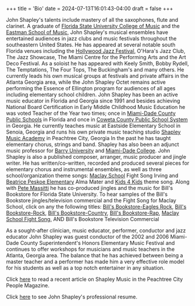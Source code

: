 +++
title = 'Bio'
date = 2024-07-13T16:01:43-04:00
draft = false
+++

John Shapley's talents include mastery of all the saxophones, flute and clarinet. A graduate of [Florida State University College of Music](https://music.fsu.edu) and the [Eastman School of Music](https://esm.rochester.edu), John Shapley's musical ensembles have entertained audiences in jazz clubs and music festivals throughout the southeastern United States. He has appeared at several notable south Florida venues including the [Hollywood Jazz Festival](https://southfloridajazz.org), O'Hara's Jazz Club, The Jazz Showcase, The Miami Centre for the Performing Arts and the Art Deco Festival.  As a soloist he has appeared with Keely Smith, Bobby Rydell, The Temptations, The Four Tops, The Buckingham's and many others. He currently leads his own musical groups at festivals and private affairs in the Atlanta Georgia area, while the John Shapley Octet remains active performing the Essence of Ellington program for audiences of all ages including elementary school children. John Shapley has been an active music educator in Florida and Georgia since 1991 and besides achieving National Board Certification in Early Middle Childhood Music Education he was voted Teacher of the Year two times; once in  [Miami-Dade County Public Schools](https://dadeschools.net) in Florida and once in [Coweta County Public School System](https://coweta.k12.ga.us) in Georgia. He currently teaches music at Eastside Elementary School in Senoia, Georgia and runs his own private music teaching studio [Shapley Music Academy](https://shapleymusic.com/music-academy) in Peachtree City, Georgia In the past he has taught elementary chorus, strings and band. Shapley has also been an adjunct music professor for [Barry University](https://barry.edu) and [Miami-Dade College](https://mdc.edu/main). John Shapley is also a published composer, arranger, music producer and jingle writer. He has written/co-written, recorded and produced several pieces for elementary chorus and instrumental ensembles, as well as three school/organization theme songs: [Maclay School](https://maclay.org) Fight Song Irving and [Beatrice Peskoe Elementary](https://peskoek.weebly.com/index.html) Alma Mater and [Kids 4 Kids](https://bethdavis.wix.com/kids4kids) theme song. Along with [Pete Massitti](https://petemasitti.com) he has co-produced jingles and the music for Bill's Bookstore for Florida State University. To hear samples of the Bill's Bookstore jingles/television commercial and the Fight Song for Maclay School, click on any the following titles: [Bill's Bookstore-Eagles Rock](http://nebula.wsimg.com/52fdb8fa97b69681d1c2c19168660189?AccessKeyId=158FF95D7BBB8B96F863&disposition=0&alloworigin=1), [Bill's Bookstore-Rock](http://nebula.wsimg.com/844ba2e162aacfa8c7056aed4f7fa3dc?AccessKeyId=158FF95D7BBB8B96F863&disposition=0&alloworigin=1), [Bill's Bookstore-Country](http://nebula.wsimg.com/844ba2e162aacfa8c7056aed4f7fa3dc?AccessKeyId=158FF95D7BBB8B96F863&disposition=0&alloworigin=1), [Bill's Bookstore-Rap](http://nebula.wsimg.com/1db252806fe510b164fd14bbd94c9c89?AccessKeyId=158FF95D7BBB8B96F863&disposition=0&alloworigin=1), [Maclay School Fight Song](http://nebula.wsimg.com/8a71ce1ca95079b938fe976ac19b443c?AccessKeyId=158FF95D7BBB8B96F863&disposition=0&alloworigin=1), AND Bill's Bookstore Television Commercial 

As a sought-after clinician, music educator, performer, conductor and jazz educator John Shapley was guest conductor of the 2002 and 2006 Miami-Dade County Superintendent's Honors Elementary Music Festival and continues to offer workshops for musicians and music teachers in the Atlanta, Georgia area. The balance that he has achieved between being a master teacher and a performer has made him a very effective role model for his students as well as a top notch entertainer in any situation.

Click [here](http://www.ptcpeople.com/ptc-business/why-peachtree-city-businesses-do-so-well-loyalty-and-peaches) to read a recent article on Shapley Music in the Peachtree City People Magazine.

Click [here](http://nebula.wsimg.com/6bb3bd3461e0c99c5b9fc00d7e1204c3?AccessKeyId=158FF95D7BBB8B96F863&disposition=0&alloworigin=1) to see John Shapley's professional resume.